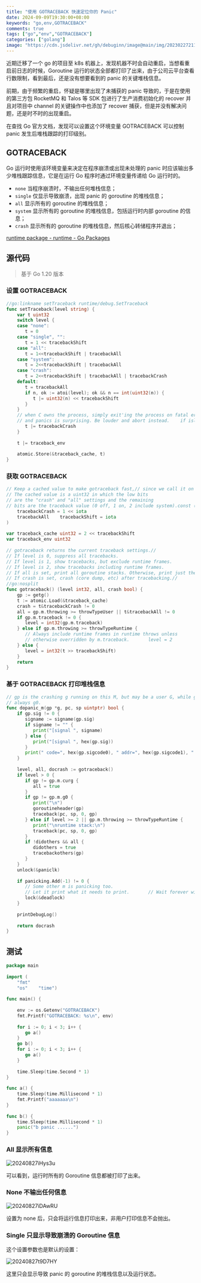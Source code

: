 ```yaml
---
title: "使用 GOTRACEBACK 快速定位你的 Panic"
date: 2024-09-09T19:30:00+08:00
keywords: "go,env,GOTRACEBACK"
comments: true
tags: ["go","env","GOTRACEBACK"]
categories: ["golang"]
image: "https://cdn.jsdelivr.net/gh/debuginn/image@main/img/202302272119360.png"
---
```


近期迁移了一个 go 的项目至 k8s 机器上，发现机器不时会自动重启，当想看重启前日志的时候，Goroutine 运行的状态全部都打印了出来，由于公司云平台查看行数限制，看到最后，还是没有想要看到的 panic 的关键堆栈信息。

前期，由于频繁的重启，怀疑是哪里出现了未捕获的 panic 导致的，于是在使用的第三方包 RocketMQ 和 Talos 等 SDK 包进行了生产消费初始化的 recover 并且对项目中 channel 的关键操作中也添加了 recover 捕获，但是并没有解决问题，还是时不时的出现重启。

在查找 Go 官方文档，发现可以设置这个环境变量 GOTRACEBACK 可以控制 panic 发生后堆栈跟踪的打印级别。

## GOTRACEBACK

Go 运行时使用该环境变量来决定在程序崩溃或出现未处理的 panic 时应该输出多少堆栈跟踪信息，它是在运行 Go 程序时通过环境变量传递给 Go 运行时的。

- `none` 当程序崩溃时，不输出任何堆栈信息；
- `single` 仅显示导致崩溃，出现 panic 的 goroutine 的堆栈信息；
- `all` 显示所有的 goroutine 的堆栈信息；
- `system` 显示所有的 goroutine 的堆栈信息，包括运行时内部 goroutine 的信息；
- `crash` 显示所有的 goroutine 的堆栈信息，然后核心转储程序并退出；

[runtime package - runtime - Go Packages](https://pkg.go.dev/runtime)

## 源代码

> 基于 Go 1.20 版本

### 设置 GOTRACEBACK

```go
//go:linkname setTraceback runtime/debug.SetTraceback  
func setTraceback(level string) {  
    var t uint32  
    switch level {  
    case "none":  
       t = 0  
    case "single", "":  
       t = 1 << tracebackShift  
    case "all":  
       t = 1<<tracebackShift | tracebackAll  
    case "system":  
       t = 2<<tracebackShift | tracebackAll  
    case "crash":  
       t = 2<<tracebackShift | tracebackAll | tracebackCrash  
    default:  
       t = tracebackAll  
       if n, ok := atoi(level); ok && n == int(uint32(n)) {  
          t |= uint32(n) << tracebackShift  
       }  
    }  
    // when C owns the process, simply exit'ing the process on fatal errors  
    // and panics is surprising. Be louder and abort instead.    if islibrary || isarchive {  
       t |= tracebackCrash  
    }  
  
    t |= traceback_env  
  
    atomic.Store(&traceback_cache, t)  
}
```

### 获取 GOTRACEBACK

```go
// Keep a cached value to make gotraceback fast,// since we call it on every call to gentraceback.  
// The cached value is a uint32 in which the low bits  
// are the "crash" and "all" settings and the remaining  
// bits are the traceback value (0 off, 1 on, 2 include system).const (  
    tracebackCrash = 1 << iota  
    tracebackAll    tracebackShift = iota  
)  
  
var traceback_cache uint32 = 2 << tracebackShift  
var traceback_env uint32  
  
// gotraceback returns the current traceback settings.//  
// If level is 0, suppress all tracebacks.  
// If level is 1, show tracebacks, but exclude runtime frames.  
// If level is 2, show tracebacks including runtime frames.  
// If all is set, print all goroutine stacks. Otherwise, print just the current goroutine.  
// If crash is set, crash (core dump, etc) after tracebacking.//  
//go:nosplit  
func gotraceback() (level int32, all, crash bool) {  
    gp := getg()  
    t := atomic.Load(&traceback_cache)  
    crash = t&tracebackCrash != 0  
    all = gp.m.throwing >= throwTypeUser || t&tracebackAll != 0  
    if gp.m.traceback != 0 {  
       level = int32(gp.m.traceback)  
    } else if gp.m.throwing >= throwTypeRuntime {  
       // Always include runtime frames in runtime throws unless  
       // otherwise overridden by m.traceback.       level = 2  
    } else {  
       level = int32(t >> tracebackShift)  
    }  
    return  
}
```

### 基于 GOTRACEBACK 打印堆栈信息

```go
// gp is the crashing g running on this M, but may be a user G, while getg() is  
// always g0.  
func dopanic_m(gp *g, pc, sp uintptr) bool {  
    if gp.sig != 0 {  
       signame := signame(gp.sig)  
       if signame != "" {  
          print("[signal ", signame)  
       } else {  
          print("[signal ", hex(gp.sig))  
       }  
       print(" code=", hex(gp.sigcode0), " addr=", hex(gp.sigcode1), " pc=", hex(gp.sigpc), "]\n")  
    }  
  
    level, all, docrash := gotraceback()  
    if level > 0 {  
       if gp != gp.m.curg {  
          all = true  
       }  
       if gp != gp.m.g0 {  
          print("\n")  
          goroutineheader(gp)  
          traceback(pc, sp, 0, gp)  
       } else if level >= 2 || gp.m.throwing >= throwTypeRuntime {  
          print("\nruntime stack:\n")  
          traceback(pc, sp, 0, gp)  
       }  
       if !didothers && all {  
          didothers = true  
          tracebackothers(gp)  
       }  
    }  
    unlock(&paniclk)  
  
    if panicking.Add(-1) != 0 {  
       // Some other m is panicking too.  
       // Let it print what it needs to print.       // Wait forever without chewing up cpu.       // It will exit when it's done.       lock(&deadlock)  
       lock(&deadlock)  
    }  
  
    printDebugLog()  
  
    return docrash  
}
```


## 测试

```go
package main  
  
import (  
    "fmt"  
    "os"    "time")  
  
func main() {  
  
    env := os.Getenv("GOTRACEBACK")  
    fmt.Printf("GOTRACEBACK: %s\n", env)  
  
    for i := 0; i < 3; i++ {  
       go a()  
    }  
    go b()  
    for i := 0; i < 3; i++ {  
       go a()  
    }  
  
    time.Sleep(time.Second * 1)  
}  
  
func a() {  
    time.Sleep(time.Millisecond * 1)  
    fmt.Printf("aaaaaaa\n")  
}  
  
func b() {  
    time.Sleep(time.Millisecond * 1)  
    panic("b panic ......")  
}
```

### All 显示所有信息

![20240827iHys3u](https://cdn.jsdelivr.net/gh/debuginn/image@main/img/20240827iHys3u.png)

可以看到，运行时所有的 Goroutine 信息都被打印了出来。

### None 不输出任何信息

![20240827iDAwRU](https://cdn.jsdelivr.net/gh/debuginn/image@main/img/20240827iDAwRU.png)

设置为 none 后，只会将运行信息打印出来，非用户打印信息不会抛出。


### Single 只显示导致崩溃的 Goroutine 信息

这个设置参数也是默认的设置：

![20240827t9D7HY](https://cdn.jsdelivr.net/gh/debuginn/image@main/img/20240827t9D7HY.png)

这里只会显示导致 panic 的 goroutine 的堆栈信息以及运行状态。